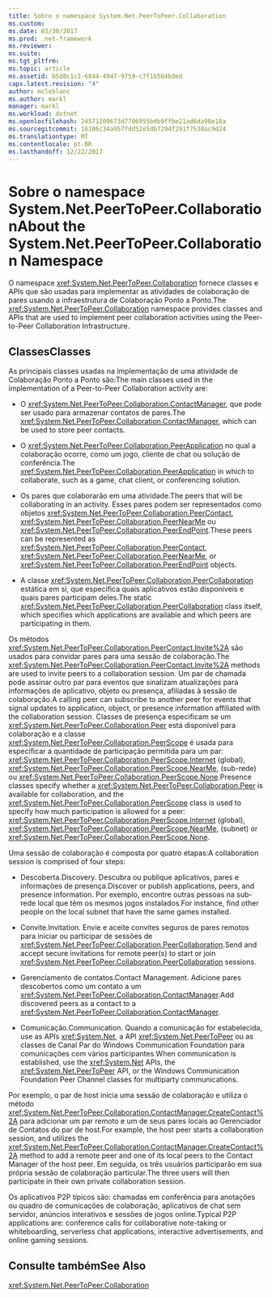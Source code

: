 ```yaml
---
title: Sobre o namespace System.Net.PeerToPeer.Collaboration
ms.custom: 
ms.date: 03/30/2017
ms.prod: .net-framework
ms.reviewer: 
ms.suite: 
ms.tgt_pltfrm: 
ms.topic: article
ms.assetid: b5d8c1c1-6844-4947-9759-c7f1b564bded
caps.latest.revision: "4"
author: mcleblanc
ms.author: markl
manager: markl
ms.workload: dotnet
ms.openlocfilehash: 24571209673d7706955bdb9ffbe21ad6da98e18a
ms.sourcegitcommit: 16186c34a957fdd52e5db7294f291f7530ac9d24
ms.translationtype: MT
ms.contentlocale: pt-BR
ms.lasthandoff: 12/22/2017
---
```

# <a name="about-the-systemnetpeertopeercollaboration-namespace"></a><span data-ttu-id="ff2f2-102">Sobre o namespace System.Net.PeerToPeer.Collaboration</span><span class="sxs-lookup"><span data-stu-id="ff2f2-102">About the System.Net.PeerToPeer.Collaboration Namespace</span></span>
<span data-ttu-id="ff2f2-103">O namespace <xref:System.Net.PeerToPeer.Collaboration> fornece classes e APIs que são usadas para implementar as atividades de colaboração de pares usando a infraestrutura de Colaboração Ponto a Ponto.</span><span class="sxs-lookup"><span data-stu-id="ff2f2-103">The <xref:System.Net.PeerToPeer.Collaboration> namespace provides classes and APIs that are used to implement peer collaboration activities using the Peer-to-Peer Collaboration Infrastructure.</span></span>  
  
## <a name="classes"></a><span data-ttu-id="ff2f2-104">Classes</span><span class="sxs-lookup"><span data-stu-id="ff2f2-104">Classes</span></span>  
 <span data-ttu-id="ff2f2-105">As principais classes usadas na implementação de uma atividade de Colaboração Ponto a Ponto são:</span><span class="sxs-lookup"><span data-stu-id="ff2f2-105">The main classes used in the implementation of a Peer-to-Peer Collaboration activity are:</span></span>  
  
-   <span data-ttu-id="ff2f2-106">O <xref:System.Net.PeerToPeer.Collaboration.ContactManager>, que pode ser usado para armazenar contatos de pares.</span><span class="sxs-lookup"><span data-stu-id="ff2f2-106">The <xref:System.Net.PeerToPeer.Collaboration.ContactManager>, which can be used to store peer contacts.</span></span>  
  
-   <span data-ttu-id="ff2f2-107">O <xref:System.Net.PeerToPeer.Collaboration.PeerApplication> no qual a colaboração ocorre, como um jogo, cliente de chat ou solução de conferência.</span><span class="sxs-lookup"><span data-stu-id="ff2f2-107">The <xref:System.Net.PeerToPeer.Collaboration.PeerApplication> in which to collaborate, such as a game, chat client, or conferencing solution.</span></span>  
  
-   <span data-ttu-id="ff2f2-108">Os pares que colaborarão em uma atividade.</span><span class="sxs-lookup"><span data-stu-id="ff2f2-108">The peers that will be collaborating in an activity.</span></span>  <span data-ttu-id="ff2f2-109">Esses pares podem ser representados como objetos <xref:System.Net.PeerToPeer.Collaboration.PeerContact>, <xref:System.Net.PeerToPeer.Collaboration.PeerNearMe> ou <xref:System.Net.PeerToPeer.Collaboration.PeerEndPoint>.</span><span class="sxs-lookup"><span data-stu-id="ff2f2-109">These peers can be represented as <xref:System.Net.PeerToPeer.Collaboration.PeerContact>, <xref:System.Net.PeerToPeer.Collaboration.PeerNearMe>, or <xref:System.Net.PeerToPeer.Collaboration.PeerEndPoint> objects.</span></span>  
  
-   <span data-ttu-id="ff2f2-110">A classe <xref:System.Net.PeerToPeer.Collaboration.PeerCollaboration> estática em si, que especifica quais aplicativos estão disponíveis e quais pares participam deles.</span><span class="sxs-lookup"><span data-stu-id="ff2f2-110">The static <xref:System.Net.PeerToPeer.Collaboration.PeerCollaboration> class itself, which specifies which applications are available and which peers are participating in them.</span></span>  
  
 <span data-ttu-id="ff2f2-111">Os métodos <xref:System.Net.PeerToPeer.Collaboration.PeerContact.Invite%2A> são usados para convidar pares para uma sessão de colaboração.</span><span class="sxs-lookup"><span data-stu-id="ff2f2-111">The <xref:System.Net.PeerToPeer.Collaboration.PeerContact.Invite%2A> methods are used to invite peers to a collaboration session.</span></span>  <span data-ttu-id="ff2f2-112">Um par de chamada pode assinar outro par para eventos que sinalizam atualizações para informações de aplicativo, objeto ou presença, afiliadas à sessão de colaboração.</span><span class="sxs-lookup"><span data-stu-id="ff2f2-112">A calling peer can subscribe to another peer for events that signal updates to application, object, or presence information affiliated with the collaboration session.</span></span> <span data-ttu-id="ff2f2-113">Classes de presença especificam se um <xref:System.Net.PeerToPeer.Collaboration.Peer> está disponível para colaboração e a classe <xref:System.Net.PeerToPeer.Collaboration.PeerScope> é usada para especificar a quantidade de participação permitida para um par: <xref:System.Net.PeerToPeer.Collaboration.PeerScope.Internet> (global), <xref:System.Net.PeerToPeer.Collaboration.PeerScope.NearMe>, (sub-rede) ou <xref:System.Net.PeerToPeer.Collaboration.PeerScope.None>.</span><span class="sxs-lookup"><span data-stu-id="ff2f2-113">Presence classes specify whether a <xref:System.Net.PeerToPeer.Collaboration.Peer> is available for collaboration, and the <xref:System.Net.PeerToPeer.Collaboration.PeerScope> class is used to specify how much participation is allowed for a peer:  <xref:System.Net.PeerToPeer.Collaboration.PeerScope.Internet> (global), <xref:System.Net.PeerToPeer.Collaboration.PeerScope.NearMe>, (subnet) or <xref:System.Net.PeerToPeer.Collaboration.PeerScope.None>.</span></span>  
  
 <span data-ttu-id="ff2f2-114">Uma sessão de colaboração é composta por quatro etapas:</span><span class="sxs-lookup"><span data-stu-id="ff2f2-114">A collaboration session is comprised of four steps:</span></span>  
  
-   <span data-ttu-id="ff2f2-115">Descoberta.</span><span class="sxs-lookup"><span data-stu-id="ff2f2-115">Discovery.</span></span> <span data-ttu-id="ff2f2-116">Descubra ou publique aplicativos, pares e informações de presença.</span><span class="sxs-lookup"><span data-stu-id="ff2f2-116">Discover or publish applications, peers, and presence information.</span></span>  <span data-ttu-id="ff2f2-117">Por exemplo, encontre outras pessoas na sub-rede local que têm os mesmos jogos instalados.</span><span class="sxs-lookup"><span data-stu-id="ff2f2-117">For instance, find other people on the local subnet that have the same games installed.</span></span>  
  
-   <span data-ttu-id="ff2f2-118">Convite.</span><span class="sxs-lookup"><span data-stu-id="ff2f2-118">Invitation.</span></span> <span data-ttu-id="ff2f2-119">Envie e aceite convites seguros de pares remotos para iniciar ou participar de sessões de <xref:System.Net.PeerToPeer.Collaboration.PeerCollaboration>.</span><span class="sxs-lookup"><span data-stu-id="ff2f2-119">Send and accept secure invitations for remote peer(s) to start or join <xref:System.Net.PeerToPeer.Collaboration.PeerCollaboration> sessions.</span></span>  
  
-   <span data-ttu-id="ff2f2-120">Gerenciamento de contatos.</span><span class="sxs-lookup"><span data-stu-id="ff2f2-120">Contact Management.</span></span> <span data-ttu-id="ff2f2-121">Adicione pares descobertos como um contato a um <xref:System.Net.PeerToPeer.Collaboration.ContactManager>.</span><span class="sxs-lookup"><span data-stu-id="ff2f2-121">Add discovered peers as a contact to a <xref:System.Net.PeerToPeer.Collaboration.ContactManager>.</span></span>  
  
-   <span data-ttu-id="ff2f2-122">Comunicação.</span><span class="sxs-lookup"><span data-stu-id="ff2f2-122">Communication.</span></span> <span data-ttu-id="ff2f2-123">Quando a comunicação for estabelecida, use as APIs <xref:System.Net>, a API <xref:System.Net.PeerToPeer> ou as classes de Canal Par do Windows Communication Foundation para comunicações com vários participantes.</span><span class="sxs-lookup"><span data-stu-id="ff2f2-123">When communication is established, use the <xref:System.Net> APIs, the <xref:System.Net.PeerToPeer> API, or the Windows Communication Foundation Peer Channel classes for multiparty communications.</span></span>  
  
 <span data-ttu-id="ff2f2-124">Por exemplo, o par de host inicia uma sessão de colaboração e utiliza o método <xref:System.Net.PeerToPeer.Collaboration.ContactManager.CreateContact%2A> para adicionar um par remoto e um de seus pares locais ao Gerenciador de Contatos do par de host.</span><span class="sxs-lookup"><span data-stu-id="ff2f2-124">For example, the host peer starts a collaboration session, and utilizes the <xref:System.Net.PeerToPeer.Collaboration.ContactManager.CreateContact%2A> method to add a remote peer and one of its local peers to the Contact Manager of the host peer.</span></span>  <span data-ttu-id="ff2f2-125">Em seguida, os três usuários participarão em sua própria sessão de colaboração particular.</span><span class="sxs-lookup"><span data-stu-id="ff2f2-125">The three users will then participate in their own private collaboration session.</span></span>  
  
 <span data-ttu-id="ff2f2-126">Os aplicativos P2P típicos são: chamadas em conferência para anotações ou quadro de comunicações de colaboração, aplicativos de chat sem servidor, anúncios interativos e sessões de jogos online.</span><span class="sxs-lookup"><span data-stu-id="ff2f2-126">Typical P2P applications are: conference calls for collaborative note-taking or whiteboarding, serverless chat applications, interactive advertisements, and online gaming sessions.</span></span>  
  
## <a name="see-also"></a><span data-ttu-id="ff2f2-127">Consulte também</span><span class="sxs-lookup"><span data-stu-id="ff2f2-127">See Also</span></span>  
 <xref:System.Net.PeerToPeer.Collaboration>
